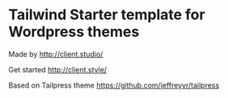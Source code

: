 # Tailwind Starter template for Wordpress themes

Made by http://client.studio/

Get started http://client.style/


Based on Tailpress theme https://github.com/jeffreyvr/tailpress


